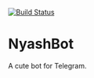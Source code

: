 [![Build Status](https://travis-ci.org/and3rson/nyashbot.svg)](https://travis-ci.org/and3rson/nyashbot)

# NyashBot

A cute bot for Telegram.
